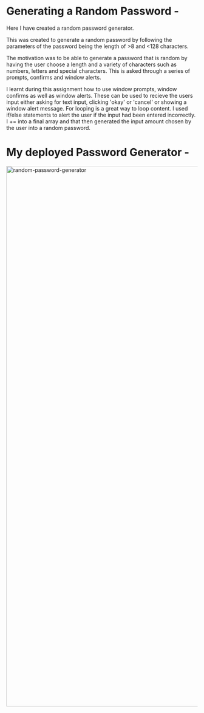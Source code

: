 # Generating a Random Password -

Here I have created a random password generator.

This was created to generate a random password by following the parameters of the password being the length of >8 and <128 characters.

The motivation was to be able to generate a password that is random by having the user choose a length and a variety of characters such as numbers, letters and special characters. This is asked through a series of prompts, confirms and window alerts. 

I learnt during this assignment how to use window prompts, window confirms as well as window alerts. These can be used to recieve the users input either asking for text input, clicking 'okay' or 'cancel' or showing a window alert message. For looping is a great way to loop content. I used if/else statements to alert the user if the input had been entered incorrectly. I += into a final array and that then generated the input amount chosen by the user into a random password. 


# My deployed Password Generator -
<img width="1424" alt="random-password-generator" src="https://user-images.githubusercontent.com/78684306/111975500-9813a180-8b50-11eb-8bfd-3429fa6b6149.png">







